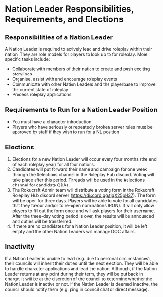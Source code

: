 # Nation Leader Responsibilities, Requirements, and Elections

## Responsibilities of a Nation Leader

A Nation Leader is required to actively lead and drive roleplay within their nation. They are role models for players to look up to for roleplay. More specific tasks include:

- Collaborate with members of their nation to create and push exciting storylines
- Organise, assist with and encourage roleplay events
- Communicate with other Nation Leaders and the playerbase to improve the current state of roleplay
- Process roleplay applications

## Requirements to Run for a Nation Leader Position

- You must have a character introduction
- Players who have seriously or repeatedly broken server rules must be approved by staff if they wish to run for a NL position

## Elections

1. Elections for a new Nation Leader will occur every four months (the end of each roleplay year) for all four nations.
2. Candidates will put forward their name and campaign for one week through the #elections channel in the Roleplay Hub discord. Voting will take place after this period. Threads will be used in the #elections channel for candidate Q&As.
3. The Rokucraft Admin team will distribute a voting form in the Rokucraft Roleplay Hub discord server (https://discord.gg/tjqX25pH37). The form will be open for three days. Players will be able to vote for all candidates that they favour and/or to re-open nominations (RON). It will only allow players to fill out the form once and will ask players for their username. After the three-day voting period is over, the results will be announced and duties will be transferred.
4. If there are no candidates for a Nation Leader position, it will be left empty and the other Nation Leaders will manage OOC affairs.

## Inactivity

If a Nation Leader is unable to lead (e.g. due to personal circumstances), their councils will inherit their duties until the next election. They will be able to handle character applications and lead the nation. Although, if the Nation Leader returns at any point during their term, they will be put back in charge. It will be at the discretion of the council to determine whether the Nation Leader is inactive or not. If the Nation Leader is deemed inactive, the council should notify them (e.g. ping in council chat or direct message).